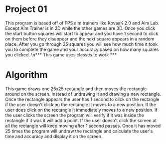 # Project 01
This program is based off of FPS aim trainers like KovaaK 2.0 and Aim Lab. Except Aim Trainer is in 2D while the other games are 3D. 
Once you click the start button squares will start to appear and you have 1 second to click on them before they disappear and the 
next square appears in a random place. After you go through 25 squares you will see how much time it took you to complete the game and your accuracy
based on how many squares you clicked.
\n*** This game uses classes to work ***

# Algorithm
This game draws one 25x25 rectangle and then moves the rectangle around on the screen. Instead of undrawing it and drawing a new rectangle. 
Once the rectangle appears the user has 1 second to click on the rectangle if the user doesn't click on the rectangle it moves to a new position.
If the user does click on the rectangle it immediately moves to a new position. If the user clicks the screen the program will verify if it was 
inside the rectangle if it was it will add a point. If the user doesn't click the screen at all the rectangle will keep moving after 1 second passes.
Once it has moved 25 times the program will undraw the rectangle and calculate the user's time and accuracy and display it on the screen.
